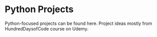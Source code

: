 # Python Projects

Python-focused projects can be found here. Project ideas mostly from HundredDaysofCode course on Udemy.
